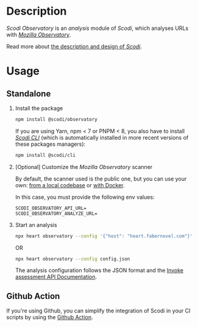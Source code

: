 # Description

_Scodi Observatory_ is an _analysis_ module of _Scodi_, which analyses URLs with _[Mozilla Observatory](https://observatory.mozilla.org/)_.

Read more about [the description and design of _Scodi_](https://github.com/bgatellier/scodi#readme).

# Usage

## Standalone

1. Install the package

    ```bash
    npm install @scodi/observatory
    ```

    If you are using Yarn, npm < 7 or PNPM < 8, you also have to install _[Scodi CLI](https://www.npmjs.com/package/@scodi/cli)_ (which is automatically installed in more recent versions of these packages managers):

    ```bash
    npm install @scodi/cli
    ```

2. [Optional] Customize the _Mozilla Observatory_ scanner

    By default, the scanner used is the public one, but you can use your own: [from a local codebase](https://github.com/mozilla/http-observatory#running-a-scan-from-the-local-codebase-without-db-for-continuous-integration) or [with Docker](https://github.com/mozilla/http-observatory#running-a-local-scanner-with-docker).

    In this case, you must provide the following env values:
    ```dotenv
    SCODI_OBSERVATORY_API_URL=
    SCODI_OBSERVATORY_ANALYZE_URL=
    ```

3. Start an analysis

    ```bash
    npx heart observatory --config '{"host": "heart.fabernovel.com"}'
    ```

    OR 

    ```bash
    npx heart observatory --config config.json
    ```

    The analysis configuration follows the JSON format and  the [Invoke assessment API Documentation](https://github.com/mozilla/http-observatory/blob/master/httpobs/docs/api.md#invoke-assessment).

## Github Action

If you're using Github, you can simplify the integration of Scodi in your CI scripts by using the [Github Action](https://github.com/marketplace/actions/heart-webpages-evaluation).
